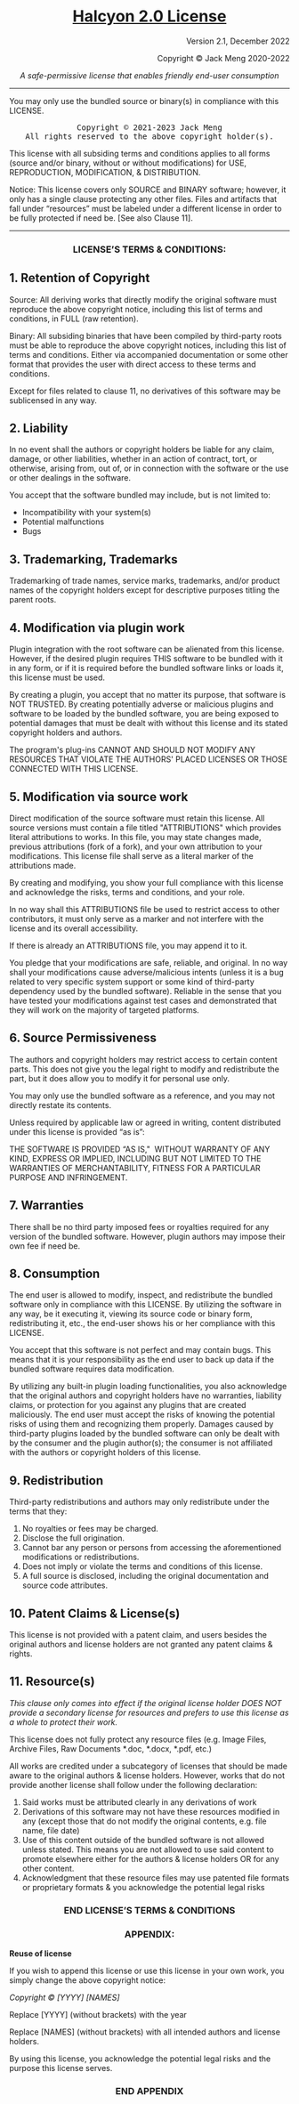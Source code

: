 <!-- Yay, no errors, warnings, or alerts! -->

<h1 align="center"> <strong><span style="text-decoration:underline;">Halcyon 2.0 License</span></strong> </h1>

<div align="center">
<p style="text-align: right">
Version 2.1, December 2022</p>


<p style="text-align: right">
Copyright © Jack Meng 2020-2022</p>

_A safe-permissive license that enables friendly end-user consumption_
</div>
<hr>
You may only use the bundled source or binary(s) in compliance with this LICENSE.

<pre align="center" style="text-align:center">
Copyright © 2021-2023 Jack Meng
All rights reserved to the above copyright holder(s).
</pre>

This license with all subsiding terms and conditions applies to all forms (source and/or binary, without or without modifications) for USE, REPRODUCTION, MODIFICATION, & DISTRIBUTION.

Notice: This license covers only SOURCE and BINARY software; however, it only has a single clause protecting any other files. Files and artifacts that fall under “resources” must be labeled under a different license in order to be fully protected if need be. [See also Clause 11].

<hr>

<h3 align="center"> LICENSE’S TERMS & CONDITIONS: </h3>

## 1. **Retention of Copyright**

Source: All deriving works that directly modify the original software must reproduce the above copyright notice, including this list of terms and conditions, in FULL (raw retention).

Binary: All subsiding binaries that have been compiled by third-party roots must be able to reproduce the above copyright notices, including this list of terms and conditions. Either via accompanied documentation or some other format that provides the user with direct access to these terms and conditions.

Except for files related to clause 11, no derivatives of this software may be sublicensed in any way.




## 2. **Liability**

In no event shall the authors or copyright holders be liable for any claim, damage, or other liabilities, whether in an action of contract, tort, or otherwise, arising from, out of, or in connection with the software or the use or other dealings in the software.

You accept that the software bundled may include, but is not limited to:




* Incompatibility with your system(s)
* Potential malfunctions
* Bugs

## 3. **Trademarking, Trademarks**

Trademarking of trade names, service marks, trademarks, and/or product names of the copyright holders except for descriptive purposes titling the parent roots.

## 4. **Modification via plugin work**

Plugin integration with the root software can be alienated from this license. However, if the desired plugin requires THIS software to be bundled with it in any form, or if it is required before the bundled software links or loads it, this license must be used.

By creating a plugin, you accept that no matter its purpose, that software is NOT TRUSTED. By creating potentially adverse or malicious plugins and software to be loaded by the bundled software, you are being exposed to potential damages that must be dealt with without this license and its stated copyright holders and authors.

The program's plug-ins CANNOT AND SHOULD NOT MODIFY ANY RESOURCES THAT VIOLATE THE AUTHORS' PLACED LICENSES OR THOSE CONNECTED WITH THIS LICENSE.

## 5. **Modification via source work**

Direct modification of the source software must retain this license. All source versions must contain a file titled "ATTRIBUTIONS" which provides literal attributions to works. In this file, you may state changes made, previous attributions (fork of a fork), and your own attribution to your modifications. This license file shall serve as a literal marker of the attributions made.

By creating and modifying, you show your full compliance with this license and acknowledge the risks, terms and conditions, and your role.

In no way shall this ATTRIBUTIONS file be used to restrict access to other contributors, it must only serve as a marker and not interfere with the license and its overall accessibility.

If there is already an ATTRIBUTIONS file, you may append it to it.

You pledge that your modifications are safe, reliable, and original. In no way shall your modifications cause adverse/malicious intents (unless it is a bug related to very specific system support or some kind of third-party dependency used by the bundled software). Reliable in the sense that you have tested your modifications against test cases and demonstrated that they will work on the majority of targeted platforms.



## 6. **Source Permissiveness**

The authors and copyright holders may restrict access to certain content parts. This does not give you the legal right to modify and redistribute the part, but it does allow you to modify it for personal use only.

You may only use the bundled software as a reference, and you may not directly restate its contents.

Unless required by applicable law or agreed in writing, content distributed under this license is provided “as is”:

THE SOFTWARE IS PROVIDED “AS IS,"  WITHOUT WARRANTY OF ANY KIND, EXPRESS OR IMPLIED, INCLUDING BUT NOT LIMITED TO THE WARRANTIES OF MERCHANTABILITY, FITNESS FOR A PARTICULAR PURPOSE AND INFRINGEMENT.




## 7. **Warranties**

There shall be no third party imposed fees or royalties required for any version of the bundled software. However, plugin authors may impose their own fee if need be.




## 8. **Consumption**

The end user is allowed to modify, inspect, and redistribute the bundled software only in compliance with this LICENSE. By utilizing the software in any way, be it executing it, viewing its source code or binary form, redistributing it, etc., the end-user shows his or her compliance with this LICENSE.

You accept that this software is not perfect and may contain bugs. This means that it is your responsibility as the end user to back up data if the bundled software requires data modification.

By utilizing any built-in plugin loading functionalities, you also acknowledge that the original authors and copyright holders have no warranties, liability claims, or protection for you against any plugins that are created maliciously. The end user must accept the risks of knowing the potential risks of using them and recognizing them properly. Damages caused by third-party plugins loaded by the bundled software can only be dealt with by the consumer and the plugin author(s); the consumer is not affiliated with the authors or copyright holders of this license.




## 9. **Redistribution**

Third-party redistributions and authors may only redistribute under the terms that they:




1. No royalties or fees may be charged.
2. Disclose the full origination.
3. Cannot bar any person or persons from accessing the aforementioned modifications or redistributions.
4. Does not imply or violate the terms and conditions of this license.
5. A full source is disclosed, including the original documentation and source code attributes.

## **10. Patent Claims & License(s)**

This license is not provided with a patent claim, and users besides the original authors and license holders are not granted any patent claims & rights.

## **11.   Resource(s)**

_This clause only comes into effect if the original license holder DOES NOT provide a secondary license for resources and prefers to use this license as a whole to protect their work._

This license does not fully protect any resource files (e.g. Image Files, Archive Files, Raw Documents *.doc, *.docx, *.pdf, etc.)

All works are credited under a subcategory of licenses that should be made aware to the original authors & license holders. However, works that do not provide another license shall follow under the following declaration:

1. Said works must be attributed clearly in any derivations of work
2. Derivations of this software may not have these resources modified in any (except those that do not modify the original contents, e.g. file name, file date)
3. Use of this content outside of the bundled software is not allowed unless stated. This means you are not allowed to use said content to promote elsewhere either for the authors & license holders OR for any other content.
4. Acknowledgment that these resource files may use patented file formats or proprietary formats & you acknowledge the potential legal risks

<h3 align="center"> END LICENSE’S TERMS & CONDITIONS </h3>

<h3 align="center"> APPENDIX: </h3>

**Reuse of license**

If you wish to append this license or use this license in your own work, you simply change the above copyright notice:

_Copyright © [YYYY] [NAMES]_

Replace [YYYY] (without brackets) with the year

Replace [NAMES] (without brackets) with all intended authors and license holders.

By using this license, you acknowledge the potential legal risks and the purpose this license serves.

<h3 align="center"> END APPENDIX </h3>
